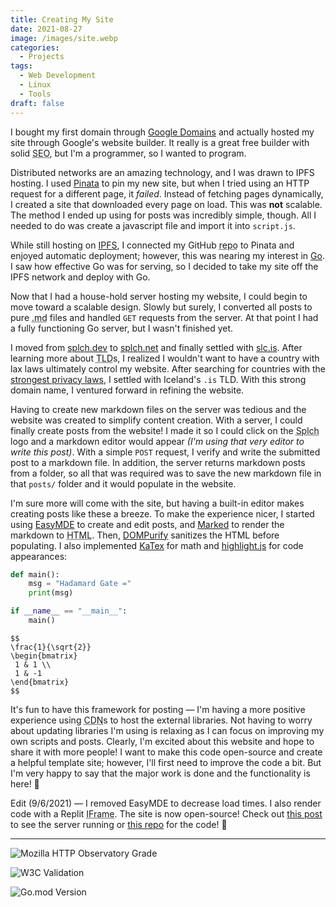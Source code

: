 ```yaml
---
title: Creating My Site
date: 2021-08-27
image: /images/site.webp
categories:
  - Projects
tags:
  - Web Development
  - Linux
  - Tools
draft: false
---
```


I bought my first domain through [Google Domains](https://domains.google.com) and actually hosted my site through Google's website builder. It really is a great free builder with solid <abbr title="Search Engine Optimization">SEO</abbr>, but I'm a programmer, so I wanted to program.

Distributed networks are an amazing technology, and I was drawn to IPFS hosting. I used [Pinata](https://www.pinata.cloud/) to pin my new site, but when I tried using an HTTP request for a different page, it _failed_. Instead of fetching pages dynamically, I created a site that downloaded every page on load. This was **not** scalable. The method I ended up using for posts was incredibly simple, though. All I needed to do was create a javascript file and import it into `script.js`.

While still hosting on [IPFS](ipfs://QmcHWkXpaBs8QB6EWBAWGANAsyq2gGhBQzosUsJECgyowm), I connected my GitHub <abbr title="Repository">repo</abbr> to Pinata and enjoyed automatic deployment; however, this was nearing my interest in [Go](https://go.dev). I saw how effective Go was for serving, so I decided to take my site off the IPFS network and deploy with Go.

Now that I had a house-hold server hosting my website, I could begin to move toward a scalable design. Slowly but surely, I converted all posts to pure <abbr title="Markdown">.md</abbr> files and handled `GET` requests from the server. At that point I had a fully functioning Go server, but I wasn't finished yet.

I moved from [splch.dev](https://splch.dev) to [splch.net](https://splch.net) and finally settled with [slc.is](https://slc.is). After learning more about <abbr title="Top Layer Domain">TLD</abbr>s, I realized I wouldn't want to have a country with lax laws ultimately control my website. After searching for countries with the [strongest privacy laws](/#The%20Best%20TLD%20is%20Not%20.com), I settled with Iceland's `.is` TLD. With this strong domain name, I ventured forward in refining the website.

Having to create new markdown files on the server was tedious and the website was created to simplify content creation. With a server, I could finally create posts from the website! I made it so I could click on the <abbr title="SPencer Lee CHurchill">Splch</abbr> logo and a markdown editor would appear _(I'm using that very editor to write this post)_. With a simple `POST` request, I verify and write the submitted post to a markdown file. In addition, the server returns markdown posts from a folder, so all that was required was to save the new markdown file in that `posts/` folder and it would populate in the website.

I'm sure more will come with the site, but having a built-in editor makes creating posts like these a breeze. To make the experience nicer, I started using [EasyMDE](https://easy-markdown-editor.tk/) to create and edit posts, and [Marked](https://marked.js.org/) to render the markdown to <abbr title="HyperText Markup Language">HTML</abbr>. Then, [DOMPurify](https://cure53.de/purify) sanitizes the HTML before populating. I also implemented [KaTex](https://katex.org/) for math and [highlight.js](https://highlightjs.org/) for code appearances:

```python
def main():
	msg = "Hadamard Gate ="
	print(msg)

if __name__ == "__main__":
	main()
```

```
$$
\frac{1}{\sqrt{2}}
\begin{bmatrix}
 1 & 1 \\
 1 & -1
\end{bmatrix}
$$
```

It's fun to have this framework for posting — I'm having a more positive experience using <abbr title="Content Delivery Network">CDN</abbr>s to host the external libraries. Not having to worry about updating libraries I'm using is relaxing as I can focus on improving my own scripts and posts. Clearly, I'm excited about this website and hope to share it with more people! I want to make this code open-source and create a helpful template site; however, I'll first need to improve the code a bit. But I'm very happy to say that the major work is done and the functionality is here! 🥳

Edit (9/6/2021) — I removed EasyMDE to decrease load times. I also render code with a Replit <abbr title="Inline Frame">IFrame</abbr>. The site is now open-source! Check out [this post](/#Grokking%20Go) to see the server running or [this repo](https://github.com/splch/slc.is) for the code! 🤩

---

![Mozilla HTTP Observatory Grade](https://img.shields.io/mozilla-observatory/grade/slc.is?publish&logo=mozilla&style=for-the-badge)

![W3C Validation](https://img.shields.io/w3c-validation/default?logo=html5&style=for-the-badge&targetUrl=https%3A%2F%2Fslc.is)

![Go.mod Version](https://img.shields.io/github/go-mod/go-version/splch/slc.is?logo=go&style=for-the-badge)
